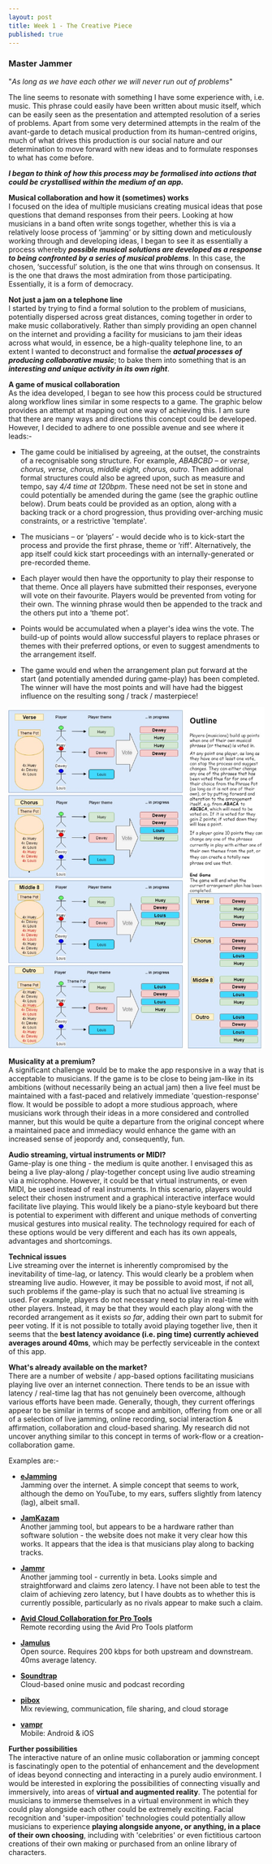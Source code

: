 ```yaml
---
layout: post
title: Week 1 - The Creative Piece
published: true
---
```


### Master Jammer

"*As long as we have each other we will never run out of problems*"

The line seems to resonate with something I have some experience with, i.e. music. This phrase could easily have been written about music itself, which can be easily seen as the presentation and attempted resolution of a series of problems. Apart from some very determined attempts in the realm of the avant-garde to detach musical production from its human-centred origins, much of what drives this production is our social nature and our determination to move forward with new ideas and to formulate responses to what has come before.

**_I began to think of how this process may be formalised into actions that could be crystallised within the medium of an app._** <br>

**Musical collaboration and how it (sometimes) works**<br>
I focused on the idea of multiple musicians creating musical ideas that pose questions that demand responses from their peers.  Looking at how musicians in a band often write songs together, whether this is via a relatively loose process of ‘jamming’ or by sitting down and meticulously working through and developing ideas, I began to see it as essentially a process whereby **_possible musical solutions are developed as a response to being confronted by a series of musical problems_**.  In this case, the chosen, ‘successful’ solution, is the one that wins through on consensus.  It is the one that draws the most admiration from those participating. Essentially, it is a form of democracy.<br>

**Not just a jam on a telephone line**<br>
I started by trying to find a formal solution to the problem of musicians, potentially dispersed across great distances, coming together in order to make music collaboratively. Rather than simply providing an open channel on the internet and providing a facility for musicians to jam their ideas across what would, in essence, be a high-quality telephone line, to an extent I wanted to deconstruct and formalise the **_actual processes of producing collaborative music_**; to bake them into something that is an **_interesting and unique activity in its own right_**.

**A game of musical collaboration**<br>
As the idea developed, I began to see how this process could be structured along workflow lines similar in some respects to a game.  The graphic below provides an attempt at mapping out one way of achieving this. I am sure that there are many ways and directions this concept could be developed. However, I decided to adhere to one possible avenue and see where it leads:-

* The game could be initialised by agreeing, at the outset, the constraints of a recognisable song structure. For example, _ABABCBD_ – or _verse, chorus, verse, chorus, middle eight, chorus, outro_. Then additional formal structures could also be agreed upon, such as measure and tempo, say _4/4 time at 120bpm_. These need not be set in stone and could potentially be amended during the game (see the graphic outline below). Drum beats could be provided as an option, along with a backing track or a chord progression, thus providing over-arching music constraints, or a restrictive 'template'. 

* The musicians – or ‘players’ - would decide who is to kick-start the process and provide the first phrase, theme or ‘riff’.  Alternatively, the app itself could kick start proceedings with an internally-generated or pre-recorded theme.

* Each player would then have the opportunity to play their response to that theme. Once all players have submitted their responses, everyone will vote on their favourite. Players would be prevented from voting for their own. The winning phrase would then be appended to the track and the others put into a ‘theme pot’.

* Points would be accumulated when a player's idea wins the vote.  The build-up of points would allow successful players to replace phrases or themes with their preferred options, or even to suggest amendments to the arrangement itself.

* The game would end when the arrangement plan put forward at the start (and potentially amended during game-play) has been completed. The winner will have the most points and will have had the biggest influence on the resulting song / track / masterpiece!

![jam-master-map](\images\jam-master-map.jpg)

**Musicality at a premium?**<br>
A significant challenge would be to make the app responsive in a way that is acceptable to musicians. If the game is to be close to being jam-like in its ambitions (without necessarily being an actual jam) then a live feel must be maintained with a fast-paced and relatively immediate 'question-response' flow.  It would be possible to adopt a more studious approach, where musicians work through their ideas in a more considered and controlled manner, but this would be quite a departure from the original concept where a maintained pace and immediacy would enhance the game with an increased sense of jeopordy and, consequently, fun. 

**Audio streaming, virtual instruments or MIDI?**<br>
Game-play is one thing - the medium is quite another.  I envisaged this as being a live play-along / play-together concept using live audio streaming via a microphone. However, it could be that virtual instruments, or even MIDI, be used instead of real instruments.  In this scenario, players would select their chosen instrument and a graphical interactive interface would facilitate live playing.  This would likely be a piano-style keyboard but there is potential to experiment with different and unique methods of converting musical gestures into musical reality. The technology required for each of these options would be very different and each has its own appeals, advantages and shortcomings.

**Technical issues**<br>
Live streaming over the internet is inherently compromised by the inevitability of time-lag, or latency. This would clearly be a problem when streaming live audio. However, it may be possible to avoid most, if not all, such problems if the game-play is such that no actual live streaming is used. For example, players do not necessary need to play in real-time with other players. Instead, it may be that they would each play along with the recorded arrangement as it exists _so far_, adding their own part to submit for peer voting. If it is not possible to totally avoid playing together live, then it seems that the **best latency avoidance (i.e. ping time) currently achieved averages around 40ms**, which may be perfectly serviceable in the context of this app.    


**What's already available on the market?**<br>
There are a number of website / app-based options facilitating musicians playing live over an internet connection. There tends to be an issue with latency / real-time lag that has not genuinely been overcome, although various efforts have been made.  Generally, though, they current offerings appear to be similar in terms of scope and ambition, offering from one or all of a selection of live jamming, online recording, social interaction & affirmation, collaboration and cloud-based sharing. 
My research did not uncover anything similar to this concept in terms of work-flow or a creation-collaboration game.

Examples are:-

* **[eJamming](http://www.ejamming.com)**<br>
Jamming over the internet.  A  simple concept that seems to work, although the demo on YouTube, to my ears, suffers slightly from latency (lag), albeit small.

* **[JamKazam](https://www.jamkazam.com)**<br>
Another jamming tool, but appears to be a hardware rather than software solution - the website does not make it very clear how this works. It appears that the idea is that musicians play along to backing tracks.

* **[Jammr](https://jammr.net)**<br>
Another jamming tool - currently in beta. Looks simple and straightforward and claims zero latency. I have not been able to test the claim of achieving zero latency, but I have doubts as to whether this is currently possible, particularly as no rivals appear to make such a claim.

* **[Avid Cloud Collaboration for Pro Tools](https://www.avid.com/pro-tools/cloud-collaboration)**<br>
Remote recording using the Avid Pro Tools platform

* **[Jamulus](http://llcon.sourceforge.net/)**<br>
Open source. Requires 200 kbps for both upstream and downstream. 40ms average latency.

* **[Soundtrap](https://www.soundtrap.com)**<br>
Cloud-based onine music and podcast recording 

* **[pibox](https://music.pibox.com)**<br>
Mix reviewing, communication, file sharing, and cloud storage

* **[vampr](http://www.vampr.me)**<br>
Mobile: Android & iOS

**Further possibilities**<br>
The interactive nature of an online music collaboration or jamming concept is fascinatingly open to the potential of enhancement and the development of ideas beyond connecting and interacting in a purely audio environment. I would be interested in exploring the possibilities of connecting visually and immersively, into areas of **virtual and augmented reality**. The potential for musicians to immerse themselves in a virtual environment in which they could play alongside each other could be extremely exciting. Facial recognition and 'super-imposition' technologies could potentially allow musicians to experience **playing alongside anyone, or anything, in a place of their own choosing**, including with 'celebrities' or even fictitious cartoon creations of their own making or purchased from an online library of characters.